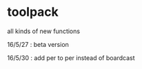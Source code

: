 # toolpack
all kinds of new functions

16/5/27 : beta version

16/5/30 : add per to per instead of boardcast
